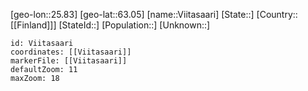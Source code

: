 ﻿---
location: [63.05,25.83]
mapzoom: [7,12] 
mapmarker: city 
type: City
tags:
- geo/City


SpocWebEntityId: 35287
isDeleted: false
confidential: public

---
[geo-lon::25.83]
[geo-lat::63.05]
[name::Viitasaari]
[State::]
[Country::[[Finland]]]
[StateId::]
[Population::]
[Unknown::]


```leaflet
id: Viitasaari
coordinates: [[Viitasaari]]
markerFile: [[Viitasaari]]
defaultZoom: 11 
maxZoom: 18
```
